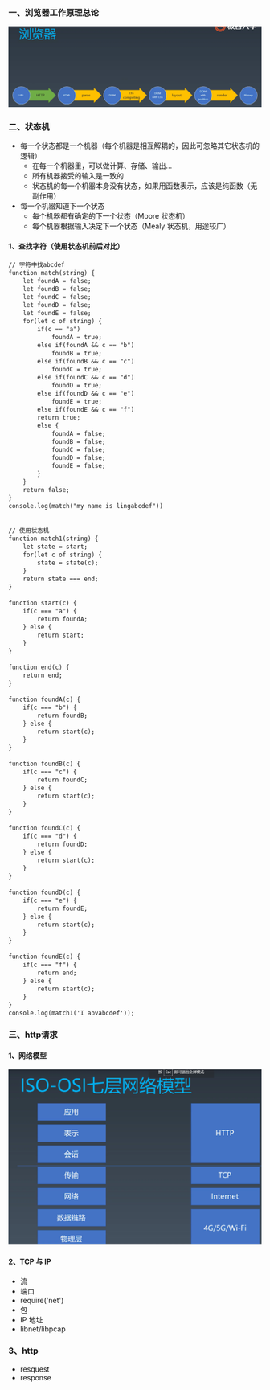 ### 一、浏览器工作原理总论
![](https://github.com/codersave/Frontend-09-Template/raw/main/Week_08/browser.png?raw=true "浏览器原理图")

### 二、状态机
+ 每一个状态都是一个机器（每个机器是相互解耦的，因此可忽略其它状态机的逻辑）
    - 在每一个机器里，可以做计算、存储、输出...
    - 所有机器接受的输入是一致的
    - 状态机的每一个机器本身没有状态，如果用函数表示，应该是纯函数（无副作用）
+ 每一个机器知道下一个状态
    - 每个机器都有确定的下一个状态（Moore 状态机）
    - 每个机器根据输入决定下一个状态（Mealy 状态机，用途较广）
  
#### 1、查找字符（使用状态机前后对比）
    // 字符中找abcdef
    function match(string) {
        let foundA = false;
        let foundB = false;
        let foundC = false;
        let foundD = false;
        let foundE = false;
        for(let c of string) {
            if(c == "a") 
                foundA = true;
            else if(foundA && c == "b") 
                foundB = true;
            else if(foundB && c == "c") 
                foundC = true;
            else if(foundC && c == "d") 
                foundD = true;
            else if(foundD && c == "e") 
                foundE = true;
            else if(foundE && c == "f")
            return true;
            else {
                foundA = false;
                foundB = false;
                foundC = false;
                foundD = false;
                foundE = false;
            }
        }
        return false;
    }
    console.log(match("my name is lingabcdef"))

    
    // 使用状态机
    function match1(string) {
        let state = start;
        for(let c of string) {
            state = state(c);
        }
        return state === end;
    }

    function start(c) {
        if(c === "a") {
            return foundA;
        } else {
            return start;
        }
    }

    function end(c) {
        return end;
    }

    function foundA(c) {
        if(c === "b") {
            return foundB;
        } else {
            return start(c);
        }
    }

    function foundB(c) {
        if(c === "c") {
            return foundC;
        } else {
            return start(c);
        }
    }

    function foundC(c) {
        if(c === "d") {
            return foundD;
        } else {
            return start(c);
        }
    }

    function foundD(c) {
        if(c === "e") {
            return foundE;
        } else {
            return start(c);
        }
    }

    function foundE(c) {
        if(c === "f") {
            return end;
        } else {
            return start(c);
        }
    }
    console.log(match1('I abvabcdef'));

### 三、http请求

#### 1、网络模型
![](https://github.com/codersave/Frontend-09-Template/raw/main/Week_08/slice.png?raw=true "网络分层")  

#### 2、TCP 与 IP
+ 流
+ 端口
+ require('net')
+ 包
+ IP 地址
+ libnet/libpcap
  
### 3、http
+ resquest
+ response
  


